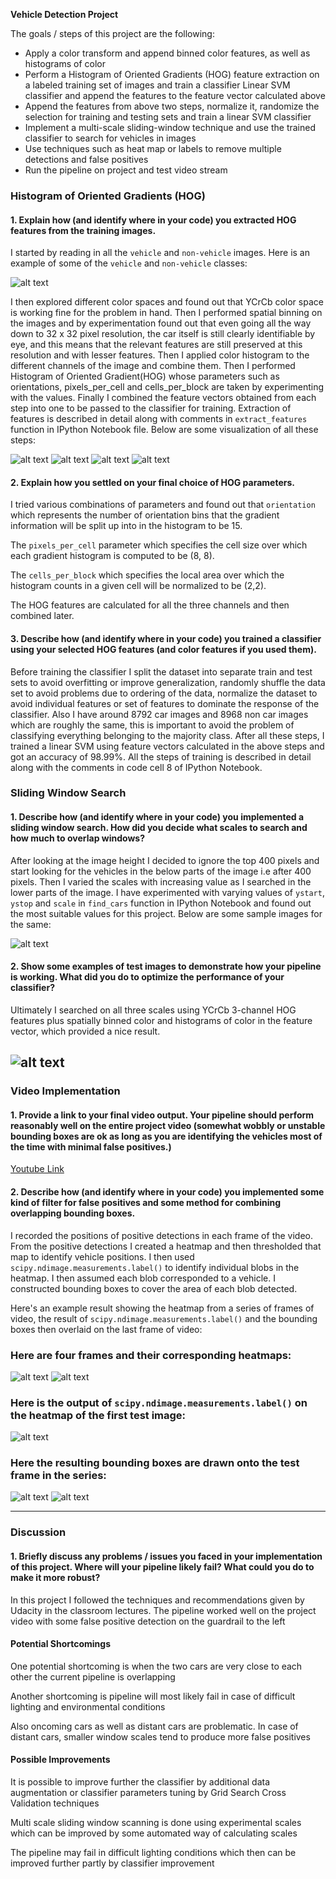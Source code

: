 **Vehicle Detection Project**

The goals / steps of this project are the following:

* Apply a color transform and append binned color features, as well as histograms of color
* Perform a Histogram of Oriented Gradients (HOG) feature extraction on a labeled training set of images and train a classifier Linear SVM classifier and append the features to the feature vector calculated above
* Append the features from above two steps, normalize it, randomize the selection for training and testing sets and train a linear SVM classifier
* Implement a multi-scale sliding-window technique and use the trained classifier to search for vehicles in images
* Use techniques such as heat map or labels to remove multiple detections and false positives
* Run the pipeline on project and test video stream

[//]: # (Image References)
[image1]: ./output_images/car_not_car.png
[image2]: ./output_images/hog_example_1.png
[image3]: ./output_images/hog_example_2.png
[image4]: ./output_images/hog_example_3.png
[image5]: ./output_images/hog_example_4.png
[image6]: ./output_images/sliding_window_test.png
[image7]: ./output_images/sliding_window.png
[image8]: ./output_images/heat_map_1.png
[image9]: ./output_images/heat_map_2.png
[image10]: ./output_images/label.png
[image11]: ./output_images/final_output_1.png
[image12]: ./output_images/final_output_2.png

### Histogram of Oriented Gradients (HOG)

#### 1. Explain how (and identify where in your code) you extracted HOG features from the training images.

I started by reading in all the `vehicle` and `non-vehicle` images.  Here is an example of some of the `vehicle` and `non-vehicle` classes:

![alt text][image1]

I then explored different color spaces and found out that YCrCb color space is working fine for the problem in hand. Then I performed spatial binning on the images and by experimentation found out that even going all the way down to 32 x 32 pixel resolution, the car itself is still clearly identifiable by eye, and this means that the relevant features are still preserved at this resolution and with lesser features. Then I applied color histogram to the different channels of the image and combine them. Then I performed Histogram of Oriented Gradient(HOG) whose parameters such as orientations, pixels_per_cell and cells_per_block are taken by experimenting with the values. Finally I combined the feature vectors obtained from each step into one to be passed to the classifier for training.
Extraction of features is described in detail along with comments in `extract_features` function in IPython Notebook file. Below are some visualization of all these steps:

![alt text][image2]
![alt text][image3]
![alt text][image4]
![alt text][image5]

#### 2. Explain how you settled on your final choice of HOG parameters.

I tried various combinations of parameters and found out that `orientation` which represents the number of orientation bins that the gradient information will be split up into in the histogram to be 15.

The `pixels_per_cell` parameter which specifies the cell size over which each gradient histogram is computed to be (8, 8).

The `cells_per_block` which specifies the local area over which the histogram counts in a given cell will be normalized to be (2,2).

The HOG features are calculated for all the three channels and then combined later.

#### 3. Describe how (and identify where in your code) you trained a classifier using your selected HOG features (and color features if you used them).

Before training the classifier I split the dataset into separate train and test sets to avoid overfitting or improve generalization, randomly shuffle the data set to avoid problems due to ordering of the data, normalize the dataset to avoid individual features or set of features to dominate the response of the classifier. Also I have around 8792 car images and 8968 non car images which are roughly the same, this is important to avoid the problem of classifying everything belonging to the majority class.
After all these steps, I trained a linear SVM using feature vectors calculated in the above steps and got an accuracy of 98.99%. All the steps of training is described in detail along with the comments in code cell 8 of IPython Notebook.

### Sliding Window Search

#### 1. Describe how (and identify where in your code) you implemented a sliding window search.  How did you decide what scales to search and how much to overlap windows?

After looking at the image height I decided to ignore the top 400 pixels and start looking for the vehicles in the below parts of the image i.e after 400 pixels. Then I varied the scales with increasing value as I searched in the lower parts of the image. I have experimented with varying values of `ystart`, `ystop` and `scale` in `find_cars` function in IPython Notebook and found out the most suitable values for this project. Below are some sample images for the same:

![alt text][image7]

#### 2. Show some examples of test images to demonstrate how your pipeline is working.  What did you do to optimize the performance of your classifier?

Ultimately I searched on all three scales using YCrCb 3-channel HOG features plus spatially binned color and histograms of color in the feature vector, which provided a nice result.

![alt text][image6]
---

### Video Implementation

#### 1. Provide a link to your final video output.  Your pipeline should perform reasonably well on the entire project video (somewhat wobbly or unstable bounding boxes are ok as long as you are identifying the vehicles most of the time with minimal false positives.)

[Youtube Link](https://youtu.be/wMz1v98yi1g)

#### 2. Describe how (and identify where in your code) you implemented some kind of filter for false positives and some method for combining overlapping bounding boxes.

I recorded the positions of positive detections in each frame of the video.  From the positive detections I created a heatmap and then thresholded that map to identify vehicle positions.  I then used `scipy.ndimage.measurements.label()` to identify individual blobs in the heatmap.  I then assumed each blob corresponded to a vehicle.  I constructed bounding boxes to cover the area of each blob detected.  

Here's an example result showing the heatmap from a series of frames of video, the result of `scipy.ndimage.measurements.label()` and the bounding boxes then overlaid on the last frame of video:

### Here are four frames and their corresponding heatmaps:

![alt text][image8]
![alt text][image9]


### Here is the output of `scipy.ndimage.measurements.label()` on the heatmap of the first test image:

![alt text][image10]

### Here the resulting bounding boxes are drawn onto the test frame in the series:

![alt text][image11]
![alt text][image12]


---

### Discussion

#### 1. Briefly discuss any problems / issues you faced in your implementation of this project.  Where will your pipeline likely fail?  What could you do to make it more robust?

In this project I followed the techniques and recommendations given by Udacity in the classroom lectures. The pipeline worked well on the project video with some false positive detection on the guardrail to the left

#### Potential Shortcomings

One potential shortcoming is when the two cars are very close to each other the current pipeline is overlapping

Another shortcoming is pipeline will most likely fail in case of difficult lighting and environmental conditions

Also oncoming cars as well as distant cars are problematic. In case of distant cars, smaller window scales tend to produce more false positives

#### Possible Improvements

It is possible to improve further the classifier by additional data augmentation or classifier parameters tuning by Grid Search Cross Validation techniques

Multi scale sliding window scanning is done using experimental scales which can be improved by some automated way of calculating scales

The pipeline may fail in difficult lighting conditions which then can be improved further partly by classifier improvement
